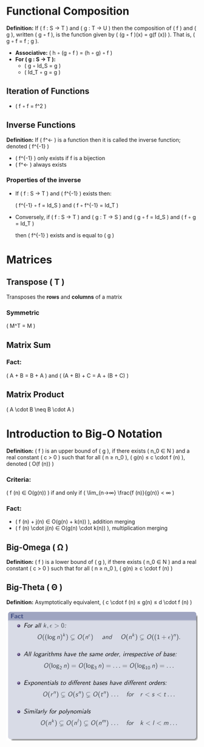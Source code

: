 # Functional Composition

**Definition:** If \( f : S → T \) and \( g : T → U \) then the composition of \( f \) and \( g \), written \( g ◦ f \), is the function given by \( (g ◦ f )(x) = g(f (x)) \). That is, \( g ◦ f = f ; g \).

- **Associative:** \( h ◦ (g ◦ f ) = (h ◦ g) ◦ f \)
- **For \( g : S → T \):**
    - \( g ◦ Id_S = g \)
    - \( Id_T ◦ g = g \)

## Iteration of Functions

- \( f ◦ f = f^2 \)

## Inverse Functions

**Definition:** If \( f^← \) is a function then it is called the inverse function; denoted \( f^{-1} \)

- \( f^{-1} \) only exists if f is a bijection
- \( f^← \) always exists

### Properties of the inverse

- If \( f : S → T \) and \( f^{-1} \) exists then:
    
    \( f^{-1} ◦ f = Id_S \) and \( f ◦ f^{-1} = Id_T \)
    
- Conversely, if \( f : S → T \) and \( g : T → S \) and \( g ◦ f = Id_S \) and \( f ◦ g = Id_T \)
    
    then \( f^{-1} \) exists and is equal to \( g \)
    

# Matrices

## Transpose \( T \)

Transposes the **rows** and **columns** of a matrix

### Symmetric

\( M^T = M \)

## Matrix Sum

### Fact:

\( A + B = B + A \) and \( (A + B) + C = A + (B + C) \)

## Matrix Product

\( A \cdot B \neq B \cdot A \)

# Introduction to Big-O Notation

**Definition:** \( f \) is an upper bound of \( g \), if there exists \( n_0 ∈ N \) and a real constant \( c > 0 \) such that for all \( n ≥ n_0 \), \( g(n) ≤ c \cdot f (n) \), denoted \( O(f (n)) \)

### Criteria:

\( f (n) ∈ O(g(n)) \) if and only if \( \lim_{n→∞} \frac{f (n)}{g(n)} < ∞ \)

### Fact:

- \( f (n) + j(n) ∈ O(g(n) + k(n)) \), addition merging
- \( f (n) \cdot j(n) ∈ O(g(n) \cdot k(n)) \), multiplication merging

## Big-Omega \( Ω \)

**Definition:** \( f \) is a lower bound of \( g \), if there exists \( n_0 ∈ N \) and a real constant \( c > 0 \) such that for all \( n ≥ n_0 \), \( g(n) ≥ c \cdot f (n) \)

## Big-Theta \( Θ \)

**Definition:** Asymptotically equivalent, \( c \cdot f (n) ≤ g(n) ≤ d \cdot f (n) \)

![Untitled](./image/lec5-6/BigO.png)
